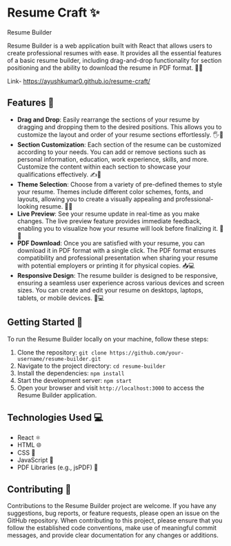 # Resume Craft ✨
  Resume Builder

Resume Builder is a web application built with React that allows users to create professional resumes with ease. It provides all the essential features of a basic resume builder, including drag-and-drop functionality for section positioning and the ability to download the resume in PDF format. 📄💼

Link- https://ayushkumar0.github.io/resume-craft/ 

## Features 🌟
- **Drag and Drop**: Easily rearrange the sections of your resume by dragging and dropping them to the desired positions. This allows you to customize the layout and order of your resume sections effortlessly. 🖐️🔀
- **Section Customization**: Each section of the resume can be customized according to your needs. You can add or remove sections such as personal information, education, work experience, skills, and more. Customize the content within each section to showcase your qualifications effectively. ✍️🔧
- **Theme Selection**: Choose from a variety of pre-defined themes to style your resume. Themes include different color schemes, fonts, and layouts, allowing you to create a visually appealing and professional-looking resume. 🎨🌈
- **Live Preview**: See your resume update in real-time as you make changes. The live preview feature provides immediate feedback, enabling you to visualize how your resume will look before finalizing it. 👀🔄
- **PDF Download**: Once you are satisfied with your resume, you can download it in PDF format with a single click. The PDF format ensures compatibility and professional presentation when sharing your resume with potential employers or printing it for physical copies. 📥💻
- **Responsive Design**: The resume builder is designed to be responsive, ensuring a seamless user experience across various devices and screen sizes. You can create and edit your resume on desktops, laptops, tablets, or mobile devices. 📱💻

## Getting Started 🚀
To run the Resume Builder locally on your machine, follow these steps:
1. Clone the repository: `git clone https://github.com/your-username/resume-builder.git`
2. Navigate to the project directory: `cd resume-builder`
3. Install the dependencies: `npm install`
4. Start the development server: `npm start`
5. Open your browser and visit `http://localhost:3000` to access the Resume Builder application.

## Technologies Used 💻
- React ⚛️
- HTML 🌐
- CSS 🎨
- JavaScript 📜
- PDF Libraries (e.g., jsPDF) 📄

## Contributing 🤝
Contributions to the Resume Builder project are welcome. If you have any suggestions, bug reports, or feature requests, please open an issue on the GitHub repository.
When contributing to this project, please ensure that you follow the established code conventions, make use of meaningful commit messages, and provide clear documentation for any changes or additions.

